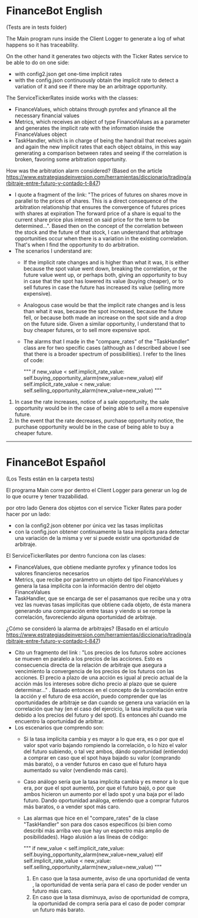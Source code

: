 # FinanceBot English

(Tests are in tests folder)

The Main program runs inside the Client Logger to generate a log of what happens so it has
traceability.

On the other hand it generates two objects with the Ticker Rates service to be able to do on one side:
 - with config2.json get one-time implicit rates
 - with the config.json continuously obtain the implicit rate to detect a variation of it and see if there may be an arbitrage opportunity.
 
 The ServiceTickerRates inside works with the classes:
 - FinanceValues, which obtains through pyrofex and yfinance all the necessary financial values
 - Metrics, which receives an object of type FinanceValues as a parameter and generates the implicit rate with the information inside the FinanceValues object
 - TaskHandler, which is in charge of being the handrail that receives again and again the new implicit rates that each object obtains, in this way generating a comparison between rates and seeing if the correlation is broken, favoring some arbitration opportunity.
 
 How was the arbitration alarm considered?
 (Based on the article https://www.estrategiasdeinversion.com/herramientas/diccionario/trading/arbitraje-entre-futuro-y-contado-t-847)
 - I quote a fragment of the link: "The prices of futures on shares move in parallel to the prices of shares. This is a direct consequence of the arbitration relationship that ensures the convergence of futures prices with shares at expiration The forward price of a share is equal to the current share price plus interest on said price for the term to be determined...". Based then on the concept of the correlation between the stock and the future of that stock, I can understand that arbitrage opportunities occur when there is a variation in the existing correlation. That's when I find the opportunity to do arbitration.
 - The scenarios I understand are:
     - If the implicit rate changes and is higher than what it was, it is either because the spot value went down, breaking the correlation, or the future value went up, or perhaps both, giving an opportunity to buy in case that the spot has lowered its value (buying cheaper), or to sell futures in case the future has increased its value (selling more expensive).
     - Analogous case would be that the implicit rate changes and is less than what it was, because the spot increased, because the future fell, or because both made an increase on the spot side and a drop on the future side. Given a similar opportunity, I understand that to buy cheaper futures, or to sell more expensive spot.
     - The alarms that I made in the "compare_rates" of the "TaskHandler" class are for two specific cases (although as I described above I see that there is a broader spectrum of possibilities). I refer to the lines of code:
     
        """
           if new_value < self.implicit_rate_value:
               self.buying_opportunity_alarm(new_value=new_value)
           elif self.implicit_rate_value < new_value:      
               self.selling_opportunity_alarm(new_value=new_value)
        """
        
1) In case the rate increases, notice of a sale opportunity, the sale opportunity would be in the case of being able to sell a more expensive future.
2) In the event that the rate decreases, purchase opportunity notice, the purchase opportunity would be in the case of being able to buy a cheaper future.
---------------------------
# FinanceBot Español

(Los Tests están en la carpeta tests)

El programa Main corre por dentro el Client Logger para generar un log de lo que ocurre y tener
trazabilidad.

por otro lado Genera dos objetos con el service Ticker Rates para poder hacer por un lado:
 - con la config2.json obtener por única vez las tasas implícitas
 - con la config.json obtener continuamente la tasa implícita para detectar una variación de la misma y ver si puede existir una oportunidad de arbitraje.

El ServiceTickerRates por dentro funciona con las clases:
 - FinanceValues, que obtiene mediante pyrofex y yfinance todos los valores financieros necesarios
 - Metrics, que recibe por parámetro un objeto del tipo FinanceValues y genera la tasa implícita con la información dentro del objeto FinanceValues
 - TaskHandler, que se encarga de ser el pasamanos que recibe una y otra vez las nuevas tasas implícitas que obtiene cada objeto, de ésta manera generando una comparación entre tasas y viendo si se rompe la correlación, favoreciendo alguna oportunidad de arbitraje.
 
¿Cómo se consideró la alarma de arbitrajes?
 (Basado en el artículo https://www.estrategiasdeinversion.com/herramientas/diccionario/trading/arbitraje-entre-futuro-y-contado-t-847)
 - Cito un fragmento del link : "Los precios de los futuros sobre acciones se mueven en paralelo a los precios de las acciones. Esto es consecuencia directa de la relación de arbitraje que asegura a vencimiento la convergencia de los precios de los futuros con las acciones. El precio a plazo de una acción es igual al precio actual de la acción más los intereses sobre dicho precio al plazo que se quiere determinar..." . Basado entonces en el concepto de la correlación entre la acción y el futuro de esa acción, puedo comprender que las oportunidades de arbitraje se dan cuando se genera una variación en la correlación que hay (en el caso del ejercicio, la tasa implícita que varía debido a los precios del futuro y del spot). Es entonces ahí cuando me encuentro la oportunidad de arbitrar. 
 - Los escenarios que comprendo son:
     - Si la tasa implícita cambia y es mayor a lo que era, es o por que el valor spot varío bajando rompiendo la correlación, o lo hizo el valor del futuro subiendo, o tal vez ambos, dándo oportunidad (entiendo) a comprar en caso que el spot haya bajado su valor (comprando más barato), o a vender futuros en caso que el futuro haya aumentado su valor (vendiendo más caro).
     - Caso análogo sería que la tasa implicita cambia y es menor a lo que era, por que el spot aumentó, por que el futuro bajó, o por que ambos hicieron un aumento por el lado spot y una baja por el lado futuro. Dando oportunidad análoga, entiendo que a comprar futuros más baratos, o a vender spot más caro.
     - Las alarmas que hice en el "compare_rates" de la clase "TaskHandler" son para dos casos específicos (si bien como describí más arriba veo que hay un espectro más amplio de posibilidades). Hago alusión a las líneas de código:
     
        """
           if new_value < self.implicit_rate_value:
               self.buying_opportunity_alarm(new_value=new_value)
           elif self.implicit_rate_value < new_value:      
               self.selling_opportunity_alarm(new_value=new_value)
        """
        
       1) En caso que la tasa aumente, aviso de una oportunidad de venta , la oportunidad de venta sería para el caso de poder vender un futuro más caro.
       2) En caso que la tasa disminuya, aviso de oportunidad de compra, la oportunidad de compra sería para el caso de poder comprar un futuro más barato.
       
